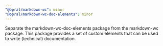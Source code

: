 ```yaml
---
"@opral/markdown-wc": minor
"@opral/markdown-wc-doc-elements": minor
---
```


Separate the markdown-wc-doc-elements package from the markdown-wc package. This package provides a set of custom elements that can be used to write (technical) documentation.
